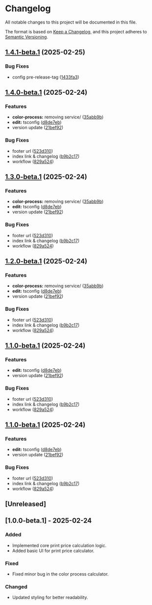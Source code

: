 # Changelog

All notable changes to this project will be documented in this file.

The format is based on [Keep a Changelog](https://keepachangelog.com/en/1.0.0/),
and this project adheres to [Semantic Versioning](https://semver.org/spec/v2.0.0.html).

## [1.4.1-beta.1](https://github.com/simulasikode/studiosapp/compare/v1.4.0-beta.1...v1.4.1-beta.1) (2025-02-25)


### Bug Fixes

* config pre-release-tag ([1433fa3](https://github.com/simulasikode/studiosapp/commit/1433fa3bc04350bc290e17b50d70c27d3aa2fd3c))

## [1.4.0-beta.1](https://github.com/simulasikode/studiosapp/compare/v1.3.0-beta.1...v1.4.0-beta.1) (2025-02-24)


### Features

* **color-process:** removing service/ ([35abb9b](https://github.com/simulasikode/studiosapp/commit/35abb9bc553453fe6ad8150ff9e488eac3d9b0f1))
* **edit:** tsconfig ([d8de7eb](https://github.com/simulasikode/studiosapp/commit/d8de7eb614a2cffa865d723dce191a50d55baa66))
* version update ([21bef92](https://github.com/simulasikode/studiosapp/commit/21bef92a7778ae9cc0ce8980eb3d634baa20c69d))


### Bug Fixes

* footer url ([523d310](https://github.com/simulasikode/studiosapp/commit/523d31010a4c72af7447d913712560b747b353c5))
* index link & changelog ([b9b2c17](https://github.com/simulasikode/studiosapp/commit/b9b2c179db3881730aba9638bb68a5db84dba95c))
* workflow ([829a524](https://github.com/simulasikode/studiosapp/commit/829a5248175f024ec125a73e7b32f5992f197283))

## [1.3.0-beta.1](https://github.com/simulasikode/studiosapp/compare/v1.2.0-beta.1...v1.3.0-beta.1) (2025-02-24)


### Features

* **color-process:** removing service/ ([35abb9b](https://github.com/simulasikode/studiosapp/commit/35abb9bc553453fe6ad8150ff9e488eac3d9b0f1))
* **edit:** tsconfig ([d8de7eb](https://github.com/simulasikode/studiosapp/commit/d8de7eb614a2cffa865d723dce191a50d55baa66))
* version update ([21bef92](https://github.com/simulasikode/studiosapp/commit/21bef92a7778ae9cc0ce8980eb3d634baa20c69d))


### Bug Fixes

* footer url ([523d310](https://github.com/simulasikode/studiosapp/commit/523d31010a4c72af7447d913712560b747b353c5))
* index link & changelog ([b9b2c17](https://github.com/simulasikode/studiosapp/commit/b9b2c179db3881730aba9638bb68a5db84dba95c))
* workflow ([829a524](https://github.com/simulasikode/studiosapp/commit/829a5248175f024ec125a73e7b32f5992f197283))

## [1.2.0-beta.1](https://github.com/simulasikode/studiosapp/compare/v1.1.0-beta.1...v1.2.0-beta.1) (2025-02-24)


### Features

* **color-process:** removing service/ ([35abb9b](https://github.com/simulasikode/studiosapp/commit/35abb9bc553453fe6ad8150ff9e488eac3d9b0f1))
* **edit:** tsconfig ([d8de7eb](https://github.com/simulasikode/studiosapp/commit/d8de7eb614a2cffa865d723dce191a50d55baa66))
* version update ([21bef92](https://github.com/simulasikode/studiosapp/commit/21bef92a7778ae9cc0ce8980eb3d634baa20c69d))


### Bug Fixes

* footer url ([523d310](https://github.com/simulasikode/studiosapp/commit/523d31010a4c72af7447d913712560b747b353c5))
* index link & changelog ([b9b2c17](https://github.com/simulasikode/studiosapp/commit/b9b2c179db3881730aba9638bb68a5db84dba95c))
* workflow ([829a524](https://github.com/simulasikode/studiosapp/commit/829a5248175f024ec125a73e7b32f5992f197283))

## [1.1.0-beta.1](https://github.com/simulasikode/studiosapp/compare/v1.0.0-beta.1...v1.1.0-beta.1) (2025-02-24)


### Features

* **edit:** tsconfig ([d8de7eb](https://github.com/simulasikode/studiosapp/commit/d8de7eb614a2cffa865d723dce191a50d55baa66))
* version update ([21bef92](https://github.com/simulasikode/studiosapp/commit/21bef92a7778ae9cc0ce8980eb3d634baa20c69d))


### Bug Fixes

* footer url ([523d310](https://github.com/simulasikode/studiosapp/commit/523d31010a4c72af7447d913712560b747b353c5))
* index link & changelog ([b9b2c17](https://github.com/simulasikode/studiosapp/commit/b9b2c179db3881730aba9638bb68a5db84dba95c))
* workflow ([829a524](https://github.com/simulasikode/studiosapp/commit/829a5248175f024ec125a73e7b32f5992f197283))

## [1.1.0-beta.1](https://github.com/simulasikode/studiosapp/compare/v1.0.0-beta.1...v1.1.0-beta.1) (2025-02-24)


### Features

* **edit:** tsconfig ([d8de7eb](https://github.com/simulasikode/studiosapp/commit/d8de7eb614a2cffa865d723dce191a50d55baa66))
* version update ([21bef92](https://github.com/simulasikode/studiosapp/commit/21bef92a7778ae9cc0ce8980eb3d634baa20c69d))


### Bug Fixes

* footer url ([523d310](https://github.com/simulasikode/studiosapp/commit/523d31010a4c72af7447d913712560b747b353c5))
* index link & changelog ([b9b2c17](https://github.com/simulasikode/studiosapp/commit/b9b2c179db3881730aba9638bb68a5db84dba95c))
* workflow ([829a524](https://github.com/simulasikode/studiosapp/commit/829a5248175f024ec125a73e7b32f5992f197283))

## [Unreleased]

## [1.0.0-beta.1] - 2025-02-24

### Added

- Implemented core print price calculation logic.
- Added basic UI for print price calculator.

### Fixed

- Fixed minor bug in the color process calculator.

### Changed

- Updated styling for better readability.
